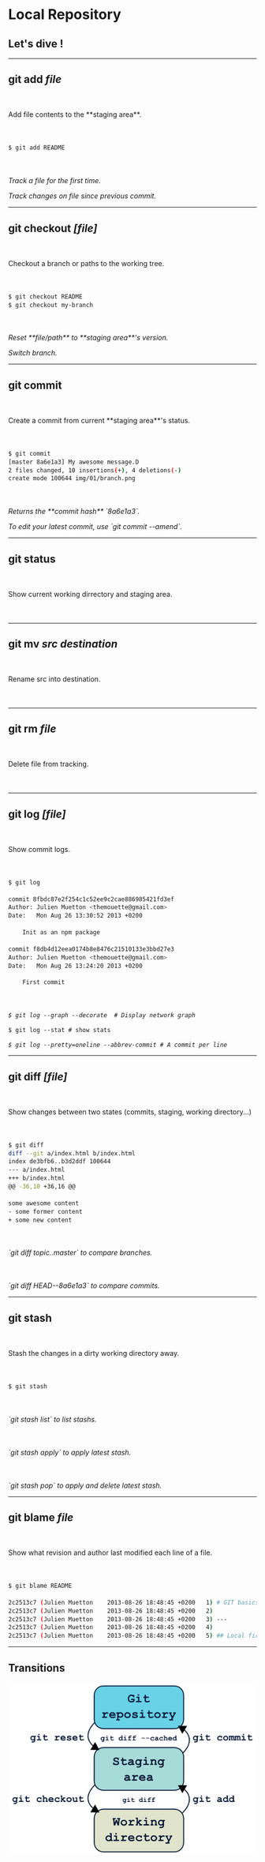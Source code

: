 <!-- .slide: data-background="img/local-repository/plunge.jpg" data-background-size="cover" class="no-title" -->

# Local Repository

## Let's dive !

---

## git add <i>file</i>

<p style="margin:50px auto;">Add file contents to the **staging area**.</p>

``` sh
$ git add README
```

<p class="fragment" style="margin-top:50px;font-style:italic;">Track a file for the first time.</p>
<p class="fragment" style="font-style:italic;">Track changes on file since previous commit.</p>


---

## git checkout <i>[file]</i>

<p style="margin:50px auto;">Checkout a branch or paths to the working tree.</p>

``` sh
$ git checkout README
$ git checkout my-branch
```

<p class="fragment" style="margin-top:50px;font-style:italic;">Reset **file/path** to **staging area**'s version.</p>
<p class="fragment" style="font-style:italic;">Switch branch.</p>


---

## git commit

<p style="margin:50px auto;">Create a commit from current **staging area**'s status.</p>

``` sh
$ git commit
[master 8a6e1a3] My awesome message.D
2 files changed, 10 insertions(+), 4 deletions(-)
create mode 100644 img/01/branch.png
```

<p class="fragment" style="margin-top:50px;font-style:italic;">Returns the **commit hash** `8a6e1a3`.</p>
<p class="fragment" style="font-style:italic;">To edit your latest commit, use `git commit --amend`.</p>


---

## git status

<p style="margin:50px auto;">Show current working dirrectory and staging area.</p>


---

## git mv <i>src</i> <i>destination</i>

<p style="margin:50px auto;">Rename src into destination.</p>


---

## git rm <i>file</i>

<p style="margin:50px auto;">Delete file from tracking.</p>


---

## git log <i>[file]</i>

<p style="margin:50px auto;">Show commit logs.</p>

``` sh
$ git log

commit 8fbdc87e2f254c1c52ee9c2cae886985421fd3ef
Author: Julien Muetton <themouette@gmail.com>
Date:   Mon Aug 26 13:30:52 2013 +0200

    Init as an npm package

commit f8db4d12eea0174b8e8476c21510133e3bbd27e3
Author: Julien Muetton <themouette@gmail.com>
Date:   Mon Aug 26 13:24:20 2013 +0200

    First commit
```

<pre class="fragment" style="margin-top:50px;font-style:italic;">
<code class="sh">$ git log --graph --decorate  # Display network graph</code></pre>
<pre class="fragment">
<code class="sh">$ git log --stat # show stats</code></pre>
<pre class="fragment" style="font-style:italic;">
<code class="sh">$ git log --pretty=oneline --abbrev-commit # A commit per line</code></pre>


---

## git diff <i>[file]</i>

<p style="margin:50px auto;">Show changes between two states (commits, staging, working directory...)</p>

``` sh
$ git diff
diff --git a/index.html b/index.html
index de3bfb6..b3d2ddf 100644
--- a/index.html
+++ b/index.html
@@ -36,10 +36,16 @@

some awesome content
- some former content
+ some new content

```

<p class="fragment" style="margin-top:50px;font-style:italic;">`git diff topic..master` to compare branches.</p>
<p class="fragment" style="margin-top:50px;font-style:italic;">`git diff HEAD--8a6e1a3` to compare commits.</p>


---

## git stash

<p style="margin:50px auto;">Stash the changes in a dirty working directory away.</p>

``` sh
$ git stash
```

<p class="fragment" style="margin-top:50px;font-style:italic;">`git stash list` to list stashs.</p>
<p class="fragment" style="margin-top:50px;font-style:italic;">`git stash apply` to apply latest stash.</p>
<p class="fragment" style="margin-top:50px;font-style:italic;">`git stash pop` to apply and delete latest stash.</p>


---

## git blame <i>file</i>

<p style="margin:50px auto;">Show what revision and author last modified each line of a file.</p>

``` sh
$ git blame README

2c2513c7 (Julien Muetton    2013-08-26 18:48:45 +0200   1) # GIT basics
2c2513c7 (Julien Muetton    2013-08-26 18:48:45 +0200   2)
2c2513c7 (Julien Muetton    2013-08-26 18:48:45 +0200   3) ---
2c2513c7 (Julien Muetton    2013-08-26 18:48:45 +0200   4)
2c2513c7 (Julien Muetton    2013-08-26 18:48:45 +0200   5) ## Local first

```


---

## Transitions

![](img/local-repository/transitions.png)
